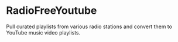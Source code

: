 # RadioFreeYoutube
Pull curated playlists from various radio stations and convert them to YouTube music video playlists.
